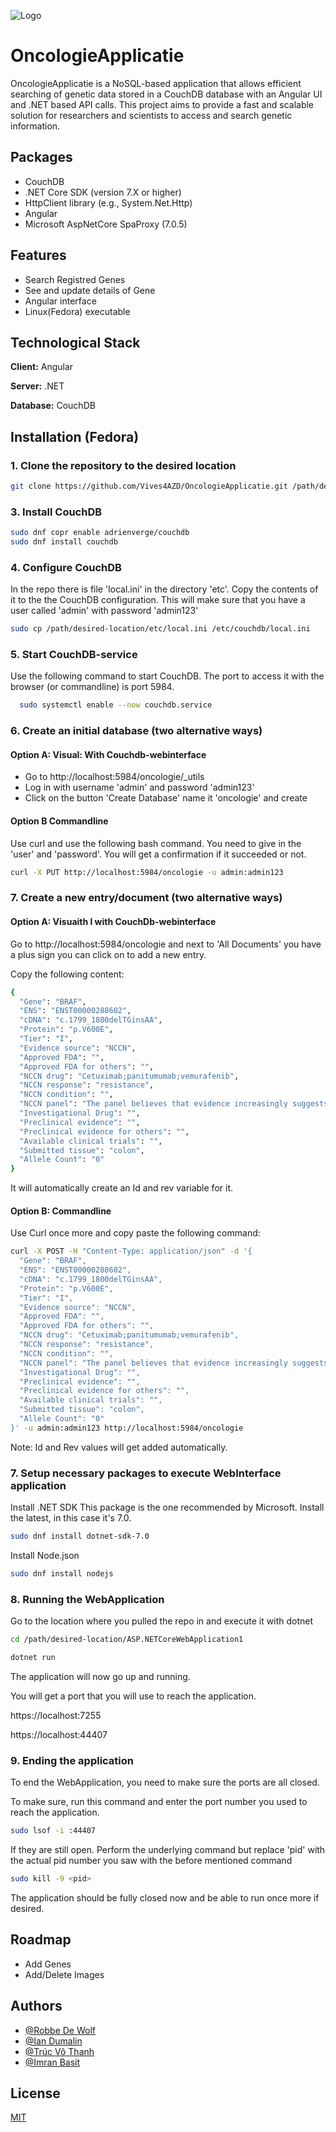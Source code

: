 
![Logo](https://www.azdelta.be/sites/all/themes/azdelta/images/lgo_azDelta.png)


# OncologieApplicatie

OncologieApplicatie is a NoSQL-based application that allows efficient searching of genetic data stored in a CouchDB database with an Angular UI and .NET based API calls. 
This project aims to provide a fast and scalable solution for researchers and scientists to access and search genetic information.



## Packages
- CouchDB
- .NET Core SDK (version 7.X or higher)
- HttpClient library (e.g., System.Net.Http) 
- Angular
- Microsoft AspNetCore SpaProxy (7.0.5)
## Features

- Search Registred Genes
- See and update details of Gene
- Angular interface
- Linux(Fedora) executable


## Technological Stack

**Client:** Angular

**Server:** .NET

**Database:** CouchDB



## Installation (Fedora)

### 1. Clone the repository to the desired location

```bash
git clone https://github.com/Vives4AZD/OncologieApplicatie.git /path/desired-location
```

### 3. Install CouchDB

```bash
sudo dnf copr enable adrienverge/couchdb
sudo dnf install couchdb
```

### 4. Configure CouchDB
In the repo there is file 'local.ini' in the directory 'etc'. 
Copy the contents of it to the the CouchDB configuration.
This will make sure that you have a user called 'admin' with password 'admin123'

```bash
sudo cp /path/desired-location/etc/local.ini /etc/couchdb/local.ini
```

### 5. Start CouchDB-service

Use the following command to start CouchDB. The port to access it with the browser (or commandline) is port 5984.

```bash
  sudo systemctl enable --now couchdb.service
```

### 6. Create an initial database (two alternative ways)

#### Option A: Visual: With Couchdb-webinterface
- Go to http://localhost:5984/oncologie/_utils
- Log in with username 'admin' and password 'admin123'
- Click on the button 'Create Database' name it 'oncologie' and create

#### Option B Commandline

Use curl and use the following bash command. You need to give in the 'user' and 'password'. You will get a confirmation if it succeeded or not.
```bash
curl -X PUT http://localhost:5984/oncologie -u admin:admin123
```

### 7. Create a new entry/document (two alternative ways)
#### Option A: Visuaith l with CouchDb-webinterface

Go to http://localhost:5984/oncologie and next to 'All Documents' you have a plus sign you can click on to add a new entry.

Copy the following content:

```bash
{
  "Gene": "BRAF",
  "ENS": "ENST00000288602",
  "cDNA": "c.1799_1800delTGinsAA",
  "Protein": "p.V600E",
  "Tier": "I",
  "Evidence source": "NCCN",
  "Approved FDA": "",
  "Approved FDA for others": "",
  "NCCN drug": "Cetuximab;panitumumab;vemurafenib",
  "NCCN response": "resistance",
  "NCCN condition": "",
  "NCCN panel": "The panel believes that evidence increasingly suggests that BRAF V600E mutation makes response to panitumumab or cetuximab, as single agents or in combination with cytotoxic chemotherapy, highly unlikely, unless given with a BRAF inhibitor",
  "Investigational Drug": "",
  "Preclinical evidence": "",
  "Preclinical evidence for others": "",
  "Available clinical trials": "",
  "Submitted tissue": "colon",
  "Allele Count": "0"
}
```

It will automatically create an Id and rev variable for it.

#### Option B: Commandline
Use Curl once more and copy paste the following command:

```bash
curl -X POST -H "Content-Type: application/json" -d '{
  "Gene": "BRAF",
  "ENS": "ENST00000288602",
  "cDNA": "c.1799_1800delTGinsAA",
  "Protein": "p.V600E",
  "Tier": "I",
  "Evidence source": "NCCN",
  "Approved FDA": "",
  "Approved FDA for others": "",
  "NCCN drug": "Cetuximab;panitumumab;vemurafenib",
  "NCCN response": "resistance",
  "NCCN condition": "",
  "NCCN panel": "The panel believes that evidence increasingly suggests that BRAF V600E mutation makes response to panitumumab or cetuximab, as single agents or in combination with cytotoxic chemotherapy, highly unlikely, unless given with a BRAF inhibitor",
  "Investigational Drug": "",
  "Preclinical evidence": "",
  "Preclinical evidence for others": "",
  "Available clinical trials": "",
  "Submitted tissue": "colon",
  "Allele Count": "0"
}' -u admin:admin123 http://localhost:5984/oncologie
```

Note: Id and Rev values will get added automatically.

### 7. Setup necessary packages to execute WebInterface application

Install .NET SDK
This package is the one recommended by Microsoft. Install the latest, in this case it's 7.0.

```bash
sudo dnf install dotnet-sdk-7.0
```

Install Node.json
```bash
sudo dnf install nodejs
```

### 8. Running the WebApplication

Go to the location where you pulled the repo in and execute it with dotnet

```bash
cd /path/desired-location/ASP.NETCoreWebApplication1

dotnet run
```

The application will now go up and running.

You will get a port that you will use to reach the application.


https://localhost:7255

https://localhost:44407



### 9. Ending the application

To end the WebApplication, you need to make sure the ports are all closed.

To make sure, run this command and enter the port number you used to reach the application.

```bash
sudo lsof -i :44407
```

If they are still open. Perform the underlying command but replace 'pid' with the actual pid number you saw with the before mentioned command

```bash
sudo kill -9 <pid>
```

The application should be fully closed now and be able to run once more if desired.
## Roadmap

- Add Genes
- Add/Delete Images


## Authors

- [@Robbe De Wolf](https://github.com/RobbeDeWolf)
- [@Ian Dumalin](https://github.com/iandumalinvives)
- [@Trúc Vô Thanh](https://github.com/vthanhtruc)
- [@Imran Basit](https://github.com/ImranBasit)

## License

[MIT](https://choosealicense.com/licenses/mit/)
